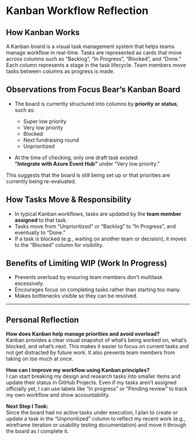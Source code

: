 # Kanban Workflow Reflection

## How Kanban Works

A Kanban board is a visual task management system that helps teams manage workflow in real-time. Tasks are represented as cards that move across columns such as “Backlog”, “In Progress”, “Blocked”, and “Done.” Each column represents a stage in the task lifecycle. Team members move tasks between columns as progress is made.

## Observations from Focus Bear’s Kanban Board

- The board is currently structured into columns by **priority or status**, such as:
  - Super low priority
  - Very low priority
  - Blocked
  - Next fundraising round
  - Unprioritized


- At the time of checking, only one draft task existed:  
  **“Integrate with Azure Event Hub”** under “Very low priority.”

This suggests that the board is still being set up or that priorities are currently being re-evaluated.

## How Tasks Move & Responsibility

- In typical Kanban workflows, tasks are updated by the **team member assigned** to that task.
- Tasks move from “Unprioritized” or “Backlog” to “In Progress”, and eventually to “Done.”
- If a task is blocked (e.g., waiting on another team or decision), it moves to the “Blocked” column for visibility.

## Benefits of Limiting WIP (Work In Progress)

- Prevents overload by ensuring team members don’t multitask excessively.
- Encourages focus on completing tasks rather than starting too many.
- Makes bottlenecks visible so they can be resolved.

---

## Personal Reflection

**How does Kanban help manage priorities and avoid overload?**  
Kanban provides a clear visual snapshot of what’s being worked on, what’s blocked, and what’s next. This makes it easier to focus on current tasks and not get distracted by future work. It also prevents team members from taking on too much at once.

**How can I improve my workflow using Kanban principles?**  
I can start breaking my design and research tasks into smaller items and update their status in GitHub Projects. Even if my tasks aren’t assigned officially yet, I can use labels like “In progress” or “Pending review” to track my own workflow and show accountability.

**Next Step I Took:**  
Since the board had no active tasks under execution, I plan to create or update a task in the “Unprioritized” column to reflect my recent work (e.g., wireframe iteration or usability testing documentation) and move it through the board as I complete it.

